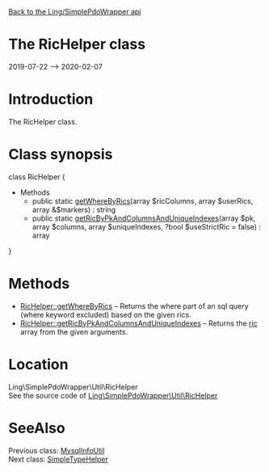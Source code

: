 [Back to the Ling/SimplePdoWrapper api](https://github.com/lingtalfi/SimplePdoWrapper/blob/master/doc/api/Ling/SimplePdoWrapper.md)



The RicHelper class
================
2019-07-22 --> 2020-02-07






Introduction
============

The RicHelper class.



Class synopsis
==============


class <span class="pl-k">RicHelper</span>  {

- Methods
    - public static [getWhereByRics](https://github.com/lingtalfi/SimplePdoWrapper/blob/master/doc/api/Ling/SimplePdoWrapper/Util/RicHelper/getWhereByRics.md)(array $ricColumns, array $userRics, array &$markers) : string
    - public static [getRicByPkAndColumnsAndUniqueIndexes](https://github.com/lingtalfi/SimplePdoWrapper/blob/master/doc/api/Ling/SimplePdoWrapper/Util/RicHelper/getRicByPkAndColumnsAndUniqueIndexes.md)(array $pk, array $columns, array $uniqueIndexes, ?bool $useStrictRic = false) : array

}






Methods
==============

- [RicHelper::getWhereByRics](https://github.com/lingtalfi/SimplePdoWrapper/blob/master/doc/api/Ling/SimplePdoWrapper/Util/RicHelper/getWhereByRics.md) &ndash; Returns the where part of an sql query (where keyword excluded) based on the given rics.
- [RicHelper::getRicByPkAndColumnsAndUniqueIndexes](https://github.com/lingtalfi/SimplePdoWrapper/blob/master/doc/api/Ling/SimplePdoWrapper/Util/RicHelper/getRicByPkAndColumnsAndUniqueIndexes.md) &ndash; Returns the [ric](https://github.com/lingtalfi/NotationFan/blob/master/ric.md) array from the given arguments.





Location
=============
Ling\SimplePdoWrapper\Util\RicHelper<br>
See the source code of [Ling\SimplePdoWrapper\Util\RicHelper](https://github.com/lingtalfi/SimplePdoWrapper/blob/master/Util/RicHelper.php)



SeeAlso
==============
Previous class: [MysqlInfoUtil](https://github.com/lingtalfi/SimplePdoWrapper/blob/master/doc/api/Ling/SimplePdoWrapper/Util/MysqlInfoUtil.md)<br>Next class: [SimpleTypeHelper](https://github.com/lingtalfi/SimplePdoWrapper/blob/master/doc/api/Ling/SimplePdoWrapper/Util/SimpleTypeHelper.md)<br>
